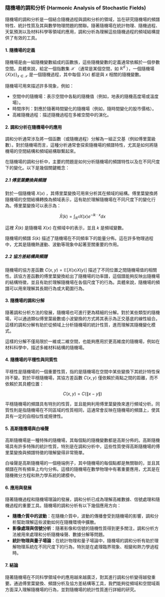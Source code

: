 ### 隨機場的調和分析 (Harmonic Analysis of Stochastic Fields)

隨機場的調和分析是一個結合隨機過程與調和分析的領域，旨在研究隨機場的頻譜特性、統計性質及其與數學物理問題的關聯。隨著隨機場在統計物理、隨機過程、天氣預測以及材料科學等領域的應用，調和分析為理解這些隨機過程的頻域結構提供了有效的工具。

#### 1. 隨機場的定義

隨機場是由一組隨機變數組成的函數族，這些隨機變數的定義通常依賴於一個參數空間。具體來說，給定一個指數集  $`\mathcal{X}`$ （通常是某個空間，如  $`\mathbb{R}^d`$ ），一個隨機場  $`\{ X(x) \}_{x \in \mathcal{X}}`$  是一個隨機過程，其中每個  $`X(x)`$  都是與  $`x`$  相關的隨機變數。

隨機場可用來描述許多現象，例如：

- 空間中的隨機場：表示空間中各點的隨機值（例如，地表的隨機高度場或溫度場）。
- 時間序列：對應於隨著時間變化的隨機場（例如，隨時間變化的股市價格）。
- 高維隨機過程：描述隨機過程在多維空間中的演化。

#### 2. 調和分析在隨機場中的應用

調和分析通常涉及將一個函數（或隨機過程）分解為一組正交基（例如傅里葉級數）。對於隨機場而言，這種分析通常會探索隨機場的頻譜特性，尤其是如何將隨機場的空間結構和頻域結構聯繫起來。

在隨機場的調和分析中，主要的問題是如何分析隨機場的頻譜特性以及在不同尺度下的變化。以下是幾個關鍵概念：

##### 2.1 傅里葉變換與頻譜

對於一個隨機場  $`X(x)`$ ，其傅里葉變換可用來分析其在頻域的結構。傅里葉變換將隨機場的空間結構轉換為頻域表示，這有助於理解隨機場在不同尺度下的變化行為。傅里葉變換可以表示為：


```math
\hat{X}(k) = \int_{\mathbb{R}^d} X(x) e^{-i k \cdot x} dx
```


這裡  $`\hat{X}(k)`$  是隨機場  $`X(x)`$  在頻域中的表示，並且  $`k`$  是頻域變數。

隨機場的頻譜  $`S(k)`$  描述了隨機場在不同頻率下的能量分佈。這在許多物理過程中，尤其是隨機熱運動、波動等現象中起著至關重要的作用。

##### 2.2 協方差結構與頻譜

隨機場的協方差函數  $`C(x, y) = \mathbb{E}[X(x) X(y)]`$  描述了不同位置之間隨機場值的相關性。該協方差函數的傅里葉變換給出了隨機場的功率譜，這個譜能夠反映出隨機場的結構特徵，並且有助於理解隨機場在各個尺度下的行為。具體來說，隨機場的頻譜可以用來理解其長期行為或大範圍行為。

#### 3. 隨機場的調和分解

隨著調和分析方法的發展，隨機場也可進行更為精細的分解。對於某些類型的隨機場，可以通過類似傅里葉級數或小波變換的方式將其表示為正交基底的線性組合。這樣的調和分解有助於從頻域上分析隨機場的統計性質，進而理解其隨機變化模式。

這樣的分解不僅局限於一維或二維空間，也能夠應用於更高維度的隨機場，例如在材料科學中，描述多維材料結構的隨機場。

#### 4. 隨機場的平穩性與同質性

平穩性是隨機場的一個重要性質，指的是隨機場在空間中某些變換下其統計特性保持不變。對於平穩隨機場，其協方差函數  $`C(x, y)`$  僅依賴於兩點之間的距離，而不依賴於其具體位置：


```math
C(x, y) = C(\|x - y\|)
```


平穩隨機場的頻譜具有特別的性質，並且能夠利用傅里葉變換來進行頻域分析。同質性則是指隨機場在不同區域的性質相同，這通常會反映在隨機場的頻譜上，使其具有一定的自相似性或規律性。

#### 5. 高斯隨機場與白噪聲

高斯隨機場是一種特殊的隨機場，其每個點的隨機變數都是高斯分佈的。高斯隨機場具有許多特殊的統計性質，特別是在調和分析中，這些性質使得高斯隨機場的傅里葉變換與頻譜特徵的理解變得非常簡單。

白噪聲是高斯隨機場的一個極端例子，其中隨機場的每個點都是無關聯的，並且其頻譜在所有頻率上均勻分佈。這樣的隨機場在數學物理中有著重要應用，尤其是在隨機微分方程和熱力學系統的建模中。

#### 6. 應用與發展

隨著隨機過程和隨機場理論的發展，調和分析已成為理解高維數據、信號處理和隨機過程的重要工具。隨機場的調和分析有以下幾個應用方向：

- **隨機介質中的波動**：在隨機介質中，波動的傳播會受到隨機場的影響，調和分析幫助理解這些波動如何在隨機環境中擴散。
- **影像處理與信號分析**：隨著影像和信號的隨機性質得到更多關注，調和分析方法被用來處理和分析隨機噪聲、數據分解等問題。
- **統計物理與量子場論**：在統計物理和量子場論中，隨機場的調和分析有助於理解物理系統在不同尺度下的行為，特別是在處理臨界現象、相變和熱力學過程時。

#### 7. 結論

隨著隨機場在不同科學領域中的應用越來越廣泛，對其進行調和分析變得越發重要。通過傅里葉變換、頻譜分析及協方差結構等工具，我們能夠從頻域和空間域兩方面深入理解隨機場的行為，並對隨機場的統計性質進行詳細的研究。